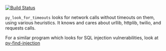 [![Build Status](https://travis-ci.org/uber/py-look-for-timeouts.png)](https://travis-ci.org/uber/py-look-for-timeouts)

`py_look_for_timeouts` looks for network calls without timeouts on them, using various heuristics. It knows and cares about urllib, httplib, twilio, and requests calls.

For a similar program which looks for SQL injection vulnerabilities, look at [py-find-injection](https://github.com/uber/py-find-injection)
